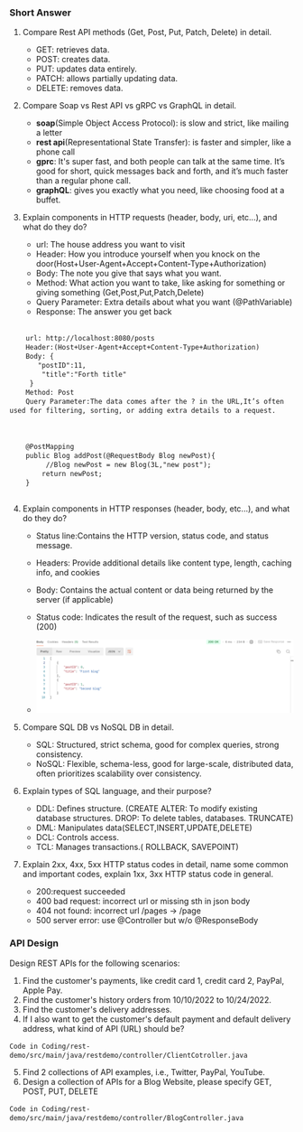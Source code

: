 
### Short Answer
1. Compare Rest API methods (Get, Post, Put, Patch, Delete) in detail.
   - GET: retrieves data.
   - POST: creates data.
   - PUT: updates data entirely.
   - PATCH: allows partially updating data.
   - DELETE: removes data.


2. Compare Soap vs Rest API vs gRPC vs GraphQL in detail.

    - **soap**(Simple Object Access Protocol): is slow and strict, like mailing a letter
    - **rest api**(Representational State Transfer): is faster and simpler, like a phone call
    - **gprc**: It's super fast, and both people can talk at the same time. It’s good for short, quick messages back and forth, and it’s much faster than a regular phone call.
    - **graphQL**: gives you exactly what you need, like choosing food at a buffet.


3. Explain components in HTTP requests (header, body, uri, etc...), and what do they do?

    - url: The house address you want to visit
    - Header: How you introduce yourself when you knock on the door(Host+User-Agent+Accept+Content-Type+Authorization)
    - Body: The note you give that says what you want.
    - Method: What action you want to take, like asking for something or giving something (Get,Post,Put,Patch,Delete)
    - Query Parameter: Extra details about what you want (@PathVariable)
    - Response: The answer you get back
```
    
    url: http://localhost:8080/posts 
    Header:(Host+User-Agent+Accept+Content-Type+Authorization) 
    Body: {
       "postID":11,
        "title":"Forth title"
     }
    Method: Post
    Query Parameter:The data comes after the ? in the URL,It’s often used for filtering, sorting, or adding extra details to a request.
    
    
    
    @PostMapping
    public Blog addPost(@RequestBody Blog newPost){
         //Blog newPost = new Blog(3L,"new post");
        return newPost;
    }


```


4. Explain components in HTTP responses (header, body, etc...), and what do they do?
    - Status line:Contains the HTTP version, status code, and status message.
    - Headers: Provide additional details like content type, length, caching info, and cookies
    - Body: Contains the actual content or data being returned by the server (if applicable)
    - Status code: Indicates the result of the request, such as success (200)
    
    - ![img](img.png)

5. Compare SQL DB vs NoSQL DB in detail.
    - SQL: Structured, strict schema, good for complex queries, strong consistency.
    - NoSQL: Flexible, schema-less, good for large-scale, distributed data, often prioritizes scalability over consistency.

6. Explain types of SQL language, and their purpose?
    - DDL: Defines structure. (CREATE
      ALTER: To modify existing database structures.
      DROP: To delete tables, databases.
      TRUNCATE)
    - DML: Manipulates data(SELECT,INSERT,UPDATE,DELETE)
    - DCL: Controls access.
    - TCL: Manages transactions.(
      ROLLBACK,
      SAVEPOINT)

7. Explain 2xx, 4xx, 5xx HTTP status codes in detail, name some common and important codes, explain 1xx, 3xx HTTP status code in general.
    - 200:request succeeded
    - 400 bad request: incorrect url or missing sth in json body
    - 404 not found: incorrect url /pages -> /page
    - 500 server error: use @Controller but w/o @ResponseBody



### API Design
Design REST APIs for the following scenarios:
1. Find the customer's payments, like credit card 1, credit card 2, PayPal, Apple Pay.
2. Find the customer's history orders from 10/10/2022 to 10/24/2022.
3. Find the customer's delivery addresses.
4. If I also want to get the customer's default payment and default delivery address, what kind of API (URL) should be?
````
Code in Coding/rest-demo/src/main/java/restdemo/controller/ClientCotroller.java 
````
5. Find 2 collections of API examples, i.e., Twitter, PayPal, YouTube.
6. Design a collection of APIs for a Blog Website, please specify GET, POST, PUT, DELETE

````
Code in Coding/rest-demo/src/main/java/restdemo/controller/BlogController.java 
````

